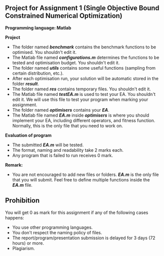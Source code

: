 ## Project for Assignment 1 (Single Objective Bound Constrained Numerical Optimization)
**Programming language: Matlab**

**Project**
* The folder named ***benchmark*** contains the benchmark functions to be optimised. You shouldn't edit it.
* The Matlab file named ***configurations.m*** determines the functions to be tested and optimisation budget. You shouldn't edit it.
* The folder named ***utils*** contains some useful functions (sampling from certain distribution, etc.).
* After each optimisation run, your solution will be automatic stored in the folder ***result***. 
* The folder named ***res*** contains temporary files. You shouldn't edit it.
* The Matlab file named ***testEA.m*** is used to test your EA. You shouldn't edit it. We will use this file to test your program when marking your assignment.
* The folder named ***optimisers*** contains your ***EA***. 
* The Matlab file named ***EA.m*** inside ***optimisers*** is where you should implement your EA, including different operators, and fitness function. Normally, this is the only file that you need to work on.

**Evaluation of program**
* The submitted ***EA.m***  will be tested. 
* The format, naming and readability take 2 marks each.
* Any program that is failed to run receives 0 mark.

**Remark:** 
* You are not encouraged to add new files or folders. ***EA.m*** is the only file that you will submit. Feel free to define multiple functions inside the ***EA.m*** file.


## Prohibition
You will get 0 as mark for this assignment if any of the following cases happens:
* You use other programming languages.
* You don't respect the naming policy of files.
* The report/program/presentation submission is delayed for 3 days (72 hours) or more.
* Plagiarism.
